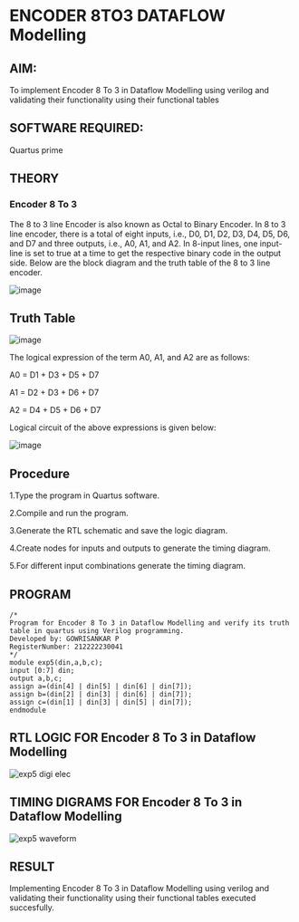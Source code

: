 # ENCODER 8TO3 DATAFLOW Modelling

## AIM:

To implement  Encoder 8 To 3 in Dataflow Modelling using verilog and validating their functionality using their functional tables

## SOFTWARE REQUIRED:
Quartus prime

## THEORY

### Encoder 8 To 3

The 8 to 3 line Encoder is also known as Octal to Binary Encoder. In 8 to 3 line encoder, there is a total of eight inputs, i.e., D0, D1, D2, D3, D4, D5, D6, and D7 and three outputs, i.e., A0, A1, and A2. In 8-input lines, one input-line is set to true at a time to get the respective binary code in the output side. Below are the block diagram and the truth table of the 8 to 3 line encoder.

![image](https://github.com/naavaneetha/ENCODER8TO3DATAFLOW/assets/154305477/0bc242c1-eb9e-4c47-afe5-30428470efc3)

## Truth Table

![image](https://github.com/naavaneetha/ENCODER8TO3DATAFLOW/assets/154305477/35496b14-ae6e-4cd1-9abd-d6736b576575)

The logical expression of the term A0, A1, and A2 are as follows:

A0 = D1 + D3 + D5 + D7

A1 = D2 + D3 + D6 + D7

A2 = D4 + D5 + D6 + D7

Logical circuit of the above expressions is given below:

![image](https://github.com/naavaneetha/ENCODER8TO3DATAFLOW/assets/154305477/95acaee6-c873-4c75-89eb-ef09fb158053)

## Procedure

1.Type the program in Quartus software.

2.Compile and run the program.

3.Generate the RTL schematic and save the logic diagram.

4.Create nodes for inputs and outputs to generate the timing diagram.

5.For different input combinations generate the timing diagram.

## PROGRAM

```
/*
Program for Encoder 8 To 3 in Dataflow Modelling and verify its truth table in quartus using Verilog programming. 
Developed by: GOWRISANKAR P
RegisterNumber: 212222230041
*/
module exp5(din,a,b,c);
input [0:7] din;
output a,b,c;
assign a=(din[4] | din[5] | din[6] | din[7]);
assign b=(din[2] | din[3] | din[6] | din[7]);
assign c=(din[1] | din[3] | din[5] | din[7]);
endmodule
```

## RTL LOGIC FOR Encoder 8 To 3 in Dataflow Modelling

![exp5 digi elec](https://github.com/user-attachments/assets/bbc9d928-50d1-4277-8da0-b31e6b906a02)

## TIMING DIGRAMS FOR Encoder 8 To 3 in Dataflow Modelling

![exp5 waveform](https://github.com/user-attachments/assets/bc20fdd8-9fbf-47a1-be29-5472716cbc01)

## RESULT

Implementing Encoder 8 To 3 in Dataflow Modelling using verilog and validating their functionality using their functional tables executed succesfully.
